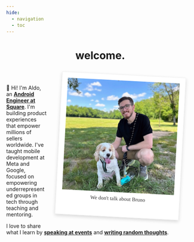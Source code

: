 ```yaml
---
hide:
  - navigation
  - toc
---
```


<h1 style="text-align: center;">welcome.</h1>

<div style="display: block; overflow: hidden; margin-bottom: 10%">
  <div style="display: inline-block; background-color: white; padding: 15px 15px 40px 15px; box-shadow: 0 4px 10px rgba(0,0,0,0.15); margin: 1rem 2rem; max-width: 300px; transform: rotate(3deg); border: 1px solid #f0f0f0; float: right;" class="polaroid-container">
    <img src="assets/images/profile.jpg" alt="Aldo crouches on grass in a sunny park next to his dog, Bruno, a white and tan cocker spaniel with curly fur and his tongue out. Bruno is on a leash, and the background shows trees, a blue sky with scattered clouds, and a wide open field." style="max-width: 100%; display: block;">
    <div style="text-align: center; font-family: Rock Salt; margin-top: 10px; color: #333333">We don't talk about Bruno</div>
  </div>
  <br>
  <div style="margin: 5% 0;">
    <p>👋 Hi! I'm Aldo, an <a href="experience"><b>Android Engineer at Square</b></a>. I'm building product experiences that empower millions of sellers worldwide. I've taught mobile development at Meta and Google, focused on empowering underrepresented groups in tech through teaching and mentoring.</p>
    <p>I love to share what I learn by <a href="speaking"><b>speaking at events</b></a> and <a href="blog"><b>writing random thoughts</b></a>.</p>
  </div>
</div>

<style>
  @media (max-width: 768px) {
    .polaroid-container {
      float: none !important;
      margin: 2rem auto !important;
      display: block !important;
    }
  }

  @font-face {
    font-family: "Rock Salt";
    src: url("assets/fonts/RockSalt-Regular.ttf");
  }

  /* [Slate] Link default color */
  [data-md-color-scheme="slate"] a {
      color: #6FE28D;
  }

  /* [Slate] Link hover color */
  [data-md-color-scheme="slate"] a:hover {
      color: #A1F7BB;
  }

  /* [Default] Link default color */
  [data-md-color-scheme="default"] a {
      color: #388E3C;
  }

  /* [Default] Link hover color */
  [data-md-color-scheme="default"] a:hover {
      color: #2E7D32;
  }
</style>
